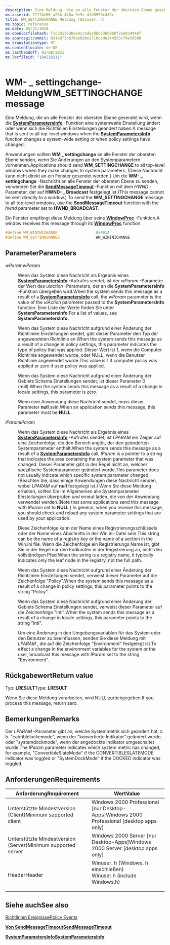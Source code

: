 ```yaml
---
description: Eine Meldung, die an alle Fenster der obersten Ebene gesendet wird, wenn die SystemParametersInfo-Funktion eine systemweite Einstellung ändert oder wenn sich die Richtlinien Einstellungen geändert haben.
ms.assetid: 77174e06-a25b-440a-9e9c-4fd5979c433c
title: WM_SETTINGCHANGE Meldung (Winuser. h)
ms.topic: reference
ms.date: 05/31/2018
ms.openlocfilehash: f1c3d1360b5e4cc5de2dbd23b09b8f2ad034948f
ms.sourcegitcommit: 831e8f3db78ab820e1710cede244553c70e50500
ms.translationtype: MT
ms.contentlocale: de-DE
ms.lasthandoff: 01/08/2021
ms.locfileid: "104218211"
---
```

# <a name="wm_settingchange-message"></a><span data-ttu-id="bfdac-103">WM- \_ settingchange-Meldung</span><span class="sxs-lookup"><span data-stu-id="bfdac-103">WM\_SETTINGCHANGE message</span></span>

<span data-ttu-id="bfdac-104">Eine Meldung, die an alle Fenster der obersten Ebene gesendet wird, wenn die [**SystemParametersInfo**](/windows/win32/api/winuser/nf-winuser-systemparametersinfoa) -Funktion eine systemweite Einstellung ändert oder wenn sich die Richtlinien Einstellungen geändert haben.</span><span class="sxs-lookup"><span data-stu-id="bfdac-104">A message that is sent to all top-level windows when the [**SystemParametersInfo**](/windows/win32/api/winuser/nf-winuser-systemparametersinfoa) function changes a system-wide setting or when policy settings have changed.</span></span>

<span data-ttu-id="bfdac-105">Anwendungen sollten **WM \_ settingchange** an alle Fenster der obersten Ebene senden, wenn Sie Änderungen an den Systemparametern vornehmen.</span><span class="sxs-lookup"><span data-stu-id="bfdac-105">Applications should send **WM\_SETTINGCHANGE** to all top-level windows when they make changes to system parameters.</span></span> <span data-ttu-id="bfdac-106">(Diese Nachricht kann nicht direkt an ein Fenster gesendet werden.) Um die **WM- \_ settingchange** -Nachricht an alle Fenster der obersten Ebene zu senden, verwenden Sie die [**SendMessageTimeout**](/windows/win32/api/winuser/nf-winuser-sendmessagetimeouta) -Funktion mit dem *HWND* -Parameter, der auf **HWND- \_ Broadcast** festgelegt ist.</span><span class="sxs-lookup"><span data-stu-id="bfdac-106">(This message cannot be sent directly to a window.) To send the **WM\_SETTINGCHANGE** message to all top-level windows, use the [**SendMessageTimeout**](/windows/win32/api/winuser/nf-winuser-sendmessagetimeouta) function with the *hwnd* parameter set to **HWND\_BROADCAST**.</span></span>

<span data-ttu-id="bfdac-107">Ein Fenster empfängt diese Meldung über seine [**WindowProc**](/previous-versions/windows/desktop/legacy/ms633573(v=vs.85)) -Funktion.</span><span class="sxs-lookup"><span data-stu-id="bfdac-107">A window receives this message through its [**WindowProc**](/previous-versions/windows/desktop/legacy/ms633573(v=vs.85)) function.</span></span>


```C++
#define WM_WININICHANGE                 0x001A
#define WM_SETTINGCHANGE                WM_WININICHANGE
```



## <a name="parameters"></a><span data-ttu-id="bfdac-108">Parameter</span><span class="sxs-lookup"><span data-stu-id="bfdac-108">Parameters</span></span>

<dl> <dt>

<span data-ttu-id="bfdac-109">*wParam*</span><span class="sxs-lookup"><span data-stu-id="bfdac-109">*wParam*</span></span> 
</dt> <dd>

<span data-ttu-id="bfdac-110">Wenn das System diese Nachricht als Ergebnis eines [**SystemParametersInfo**](/windows/win32/api/winuser/nf-winuser-systemparametersinfoa) -Aufrufes sendet, ist der *wParam* -Parameter der Wert des *uiaction* -Parameters, der an die **SystemParametersInfo** -Funktion übergeben wird.</span><span class="sxs-lookup"><span data-stu-id="bfdac-110">When the system sends this message as a result of a [**SystemParametersInfo**](/windows/win32/api/winuser/nf-winuser-systemparametersinfoa) call, the *wParam* parameter is the value of the *uiAction* parameter passed to the **SystemParametersInfo** function.</span></span> <span data-ttu-id="bfdac-111">Eine Liste der Werte finden Sie unter **SystemParametersInfo**.</span><span class="sxs-lookup"><span data-stu-id="bfdac-111">For a list of values, see **SystemParametersInfo**.</span></span>

<span data-ttu-id="bfdac-112">Wenn das System diese Nachricht aufgrund einer Änderung der Richtlinien Einstellungen sendet, gibt dieser Parameter den Typ der angewendeten Richtlinie an.</span><span class="sxs-lookup"><span data-stu-id="bfdac-112">When the system sends this message as a result of a change in policy settings, this parameter indicates the type of policy that was applied.</span></span> <span data-ttu-id="bfdac-113">Dieser Wert ist 1, wenn die Computer Richtlinie angewendet wurde, oder NULL, wenn die Benutzer Richtlinie angewendet wurde.</span><span class="sxs-lookup"><span data-stu-id="bfdac-113">This value is 1 if computer policy was applied or zero if user policy was applied.</span></span>

<span data-ttu-id="bfdac-114">Wenn das System diese Nachricht aufgrund einer Änderung der Gebiets Schema Einstellungen sendet, ist dieser Parameter 0 (null).</span><span class="sxs-lookup"><span data-stu-id="bfdac-114">When the system sends this message as a result of a change in locale settings, this parameter is zero.</span></span>

<span data-ttu-id="bfdac-115">Wenn eine Anwendung diese Nachricht sendet, muss dieser Parameter **null** sein.</span><span class="sxs-lookup"><span data-stu-id="bfdac-115">When an application sends this message, this parameter must be **NULL**.</span></span>

</dd> <dt>

<span data-ttu-id="bfdac-116">*lParam*</span><span class="sxs-lookup"><span data-stu-id="bfdac-116">*lParam*</span></span> 
</dt> <dd>

<span data-ttu-id="bfdac-117">Wenn das System diese Nachricht als Ergebnis eines [**SystemParametersInfo**](/windows/win32/api/winuser/nf-winuser-systemparametersinfoa) -Aufrufes sendet, ist *LPARAM* ein Zeiger auf eine Zeichenfolge, die den Bereich angibt, der den geänderten Systemparameter enthält.</span><span class="sxs-lookup"><span data-stu-id="bfdac-117">When the system sends this message as a result of a [**SystemParametersInfo**](/windows/win32/api/winuser/nf-winuser-systemparametersinfoa) call, *lParam* is a pointer to a string that indicates the area containing the system parameter that was changed.</span></span> <span data-ttu-id="bfdac-118">Dieser Parameter gibt in der Regel nicht an, welcher spezifische Systemparameter geändert wurde.</span><span class="sxs-lookup"><span data-stu-id="bfdac-118">This parameter does not usually indicate which specific system parameter changed.</span></span> <span data-ttu-id="bfdac-119">(Beachten Sie, dass einige Anwendungen diese Nachricht senden, wobei *LPARAM* auf **null** festgelegt ist.) Wenn Sie diese Meldung erhalten, sollten Sie im Allgemeinen alle Systemparameter Einstellungen überprüfen und erneut laden, die von der Anwendung verwendet werden.</span><span class="sxs-lookup"><span data-stu-id="bfdac-119">(Note that some applications send this message with *lParam* set to **NULL**.) In general, when you receive this message, you should check and reload any system parameter settings that are used by your application.</span></span>

<span data-ttu-id="bfdac-120">Diese Zeichenfolge kann der Name eines Registrierungsschlüssels oder der Name eines Abschnitts in der Win.ini-Datei sein.</span><span class="sxs-lookup"><span data-stu-id="bfdac-120">This string can be the name of a registry key or the name of a section in the Win.ini file.</span></span> <span data-ttu-id="bfdac-121">Wenn die Zeichenfolge ein Registrierungs Name ist, gibt Sie in der Regel nur den Endknoten in der Registrierung an, nicht den vollständigen Pfad.</span><span class="sxs-lookup"><span data-stu-id="bfdac-121">When the string is a registry name, it typically indicates only the leaf node in the registry, not the full path.</span></span>

<span data-ttu-id="bfdac-122">Wenn das System diese Nachricht aufgrund einer Änderung der Richtlinien Einstellungen sendet, verweist dieser Parameter auf die Zeichenfolge "Policy".</span><span class="sxs-lookup"><span data-stu-id="bfdac-122">When the system sends this message as a result of a change in policy settings, this parameter points to the string "Policy".</span></span>

<span data-ttu-id="bfdac-123">Wenn das System diese Nachricht aufgrund einer Änderung der Gebiets Schema Einstellungen sendet, verweist dieser Parameter auf die Zeichenfolge "Intl".</span><span class="sxs-lookup"><span data-stu-id="bfdac-123">When the system sends this message as a result of a change in locale settings, this parameter points to the string "intl".</span></span>

<span data-ttu-id="bfdac-124">Um eine Änderung in den Umgebungsvariablen für das System oder den Benutzer zu beeinflussen, senden Sie diese Meldung mit *LPARAM* , die auf die Zeichenfolge "Environment" festgelegt ist.</span><span class="sxs-lookup"><span data-stu-id="bfdac-124">To effect a change in the environment variables for the system or the user, broadcast this message with *lParam* set to the string "Environment".</span></span>

</dd> </dl>

## <a name="return-value"></a><span data-ttu-id="bfdac-125">Rückgabewert</span><span class="sxs-lookup"><span data-stu-id="bfdac-125">Return value</span></span>

<span data-ttu-id="bfdac-126">Typ: **LRESULT**</span><span class="sxs-lookup"><span data-stu-id="bfdac-126">Type: **LRESULT**</span></span>

<span data-ttu-id="bfdac-127">Wenn Sie diese Meldung verarbeiten, wird NULL zurückgegeben.</span><span class="sxs-lookup"><span data-stu-id="bfdac-127">If you process this message, return zero.</span></span>

## <a name="remarks"></a><span data-ttu-id="bfdac-128">Bemerkungen</span><span class="sxs-lookup"><span data-stu-id="bfdac-128">Remarks</span></span>

<span data-ttu-id="bfdac-129">Der *LPARAM* -Parameter gibt an, welche Systemmetrik sich geändert hat, z. b. "cabriblelockemode", wenn der "konvertierte Indikator" geändert wurde, oder "systemdockmode", wenn der angedockte Indikator umgeschaltet wurde.</span><span class="sxs-lookup"><span data-stu-id="bfdac-129">The *lParam* parameter indicates which system metric has changed, for example, "ConvertibleSlateMode" if the CONVERTIBLESLATEMODE indicator was toggled or "SystemDockMode" if the DOCKED indicator was toggled.</span></span>

## <a name="requirements"></a><span data-ttu-id="bfdac-130">Anforderungen</span><span class="sxs-lookup"><span data-stu-id="bfdac-130">Requirements</span></span>



| <span data-ttu-id="bfdac-131">Anforderung</span><span class="sxs-lookup"><span data-stu-id="bfdac-131">Requirement</span></span> | <span data-ttu-id="bfdac-132">Wert</span><span class="sxs-lookup"><span data-stu-id="bfdac-132">Value</span></span> |
|-------------------------------------|----------------------------------------------------------------------------------------------------------|
| <span data-ttu-id="bfdac-133">Unterstützte Mindestversion (Client)</span><span class="sxs-lookup"><span data-stu-id="bfdac-133">Minimum supported client</span></span><br/> | <span data-ttu-id="bfdac-134">Windows 2000 Professional \[nur Desktop-Apps\]</span><span class="sxs-lookup"><span data-stu-id="bfdac-134">Windows 2000 Professional \[desktop apps only\]</span></span><br/>                                               |
| <span data-ttu-id="bfdac-135">Unterstützte Mindestversion (Server)</span><span class="sxs-lookup"><span data-stu-id="bfdac-135">Minimum supported server</span></span><br/> | <span data-ttu-id="bfdac-136">Windows 2000 Server \[nur Desktop-Apps\]</span><span class="sxs-lookup"><span data-stu-id="bfdac-136">Windows 2000 Server \[desktop apps only\]</span></span><br/>                                                     |
| <span data-ttu-id="bfdac-137">Header</span><span class="sxs-lookup"><span data-stu-id="bfdac-137">Header</span></span><br/>                   | <dl> <span data-ttu-id="bfdac-138"><dt>Winuser. h (Windows. h einschließen)</dt></span><span class="sxs-lookup"><span data-stu-id="bfdac-138"><dt>Winuser.h (include Windows.h)</dt></span></span> </dl> |



## <a name="see-also"></a><span data-ttu-id="bfdac-139">Siehe auch</span><span class="sxs-lookup"><span data-stu-id="bfdac-139">See also</span></span>

<dl> <dt>

[<span data-ttu-id="bfdac-140">Richtlinien Ereignisse</span><span class="sxs-lookup"><span data-stu-id="bfdac-140">Policy Events</span></span>](/previous-versions/windows/desktop/Policy/policy-events)
</dt> <dt>

[<span data-ttu-id="bfdac-141">**Von SendMessageTimeout**</span><span class="sxs-lookup"><span data-stu-id="bfdac-141">**SendMessageTimeout**</span></span>](/windows/win32/api/winuser/nf-winuser-sendmessagetimeouta)
</dt> <dt>

[<span data-ttu-id="bfdac-142">**SystemParametersInfo**</span><span class="sxs-lookup"><span data-stu-id="bfdac-142">**SystemParametersInfo**</span></span>](/windows/win32/api/winuser/nf-winuser-systemparametersinfoa)
</dt> </dl>

 

 
